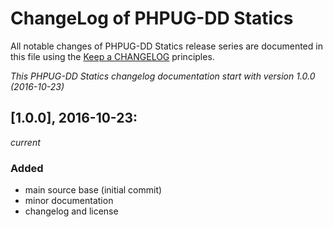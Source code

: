 # ChangeLog of PHPUG-DD Statics

All notable changes of PHPUG-DD Statics release series are documented in this file using the [Keep a CHANGELOG](http://keepachangelog.com/) principles.

_This PHPUG-DD Statics changelog documentation start with version 1.0.0 (2016-10-23)_

## [1.0.0], 2016-10-23:
_current_

### Added

* main source base (initial commit)
* minor documentation
* changelog and license
